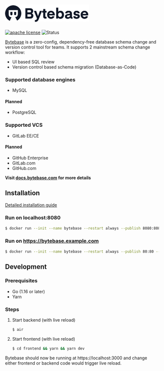 # <a href="https://bytebase.com"><img alt="Bytebase" src="./frontend/src/assets/logo.svg" height="56px" /></a>

[![apache license](https://img.shields.io/badge/license-Apache_2.0-blue.svg)](LICENSE)
![Status](https://img.shields.io/badge/status-beta-green)

[Bytebase](https://bytebase.com/) is a zero-config, dependency-free database schema change and version control tool for teams. It supports 2 mainstream schema change workflow:

- UI based SQL review
- Version control based schema migration (Database-as-Code)

### Supported database engines

- MySQL

#### Planned

- PostgreSQL

### Supported VCS

- GitLab EE/CE

#### Planned

- GitHub Enterprise
- GitLab.com
- GitHub.com

**Visit [docs.bytebase.com](https://docs.bytebase.com) for more details**

## Installation

[Detailed installation guide](https://docs.bytebase.com/install/docker)

### Run on localhost:8080

```bash
$ docker run --init --name bytebase --restart always --publish 8080:8080 --volume ~/.bytebase/data:/var/opt/bytebase bytebase/bytebase:0.1.0 --data /var/opt/bytebase --host http://localhost --port 8080
```

### Run on https://bytebase.example.com

```bash
$ docker run --init --name bytebase --restart always --publish 80:80 --volume ~/.bytebase/data:/var/opt/bytebase bytebase/bytebase:0.1.0 --data /var/opt/bytebase --host https://bytebase.example.com --port 80
```

## Development

### Prerequisites

- Go (1.16 or later)
- Yarn

### Steps

1.  Start backend (with live reload)

    ```bash
    $ air
    ```

1.  Start frontend (with live reload)

    ```bash
    $ cd frontend && yarn && yarn dev
    ```

Bytebase should now be running at https://localhost:3000 and change either frontend or backend code would trigger live reload.
